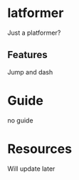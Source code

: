 # latformer
Just a platformer?

## Features
Jump and dash

# Guide
no guide

# Resources
Will update later
